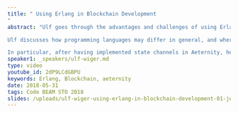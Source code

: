 ```yaml
---
title: " Using Erlang in Blockchain Development
"
abstract: "Ulf goes through the advantages and challenges of using Erlang to build the Aeternity Blockchain. Language choice affects many aspects of a project, from recruitment to productivity. 

Ulf discusses how programming languages may differ in general, and where it matters—more specifically what is important in the blockchain space—then describe how it played out in their project.

In particular, after having implemented state channels in Aeternity, he revisits some old arguments about complex state machine design, discuss how Erlang helps, and also report on how the new gen_statem behaviour fares in avoiding the death of accidental complexity."
speaker1: _speakers/ulf-wiger.md
type: video
youtube_id: 2dP9LCdGBPU
keywords: Erlang, Blockchain, aeternity
date: 2018-05-31
tags: Code BEAM STO 2018
slides: /uploads/ulf-wiger-using-erlang-in-blockchain-development-01-jun-10-35-strindberg-compressed.pdf
---
```


